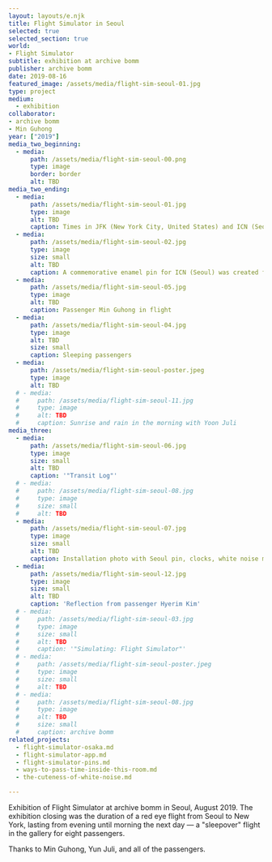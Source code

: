 ```yaml
---
layout: layouts/e.njk
title: Flight Simulator in Seoul
selected: true
selected_section: true
world:
- Flight Simulator
subtitle: exhibition at archive bomm
publisher: archive bomm
date: 2019-08-16
featured_image: /assets/media/flight-sim-seoul-01.jpg
type: project
medium:
  - exhibition
collaborator:
- archive bomm
- Min Guhong
year: ["2019"]
media_two_beginning:
  - media:
      path: /assets/media/flight-sim-seoul-00.png
      type: image
      border: border
      alt: TBD
media_two_ending:
  - media:
      path: /assets/media/flight-sim-seoul-01.jpg
      type: image
      alt: TBD
      caption: Times in JFK (New York City, United States) and ICN (Seoul, South Korea)
  - media:
      path: /assets/media/flight-sim-seoul-02.jpg
      type: image
      size: small
      alt: TBD
      caption: A commemorative enamel pin for ICN (Seoul) was created for the exhibition
  - media:
      path: /assets/media/flight-sim-seoul-05.jpg
      type: image
      alt: TBD
      caption: Passenger Min Guhong in flight
  - media:
      path: /assets/media/flight-sim-seoul-04.jpg
      type: image
      alt: TBD
      size: small
      caption: Sleeping passengers
  - media:
      path: /assets/media/flight-sim-seoul-poster.jpeg
      type: image
      alt: TBD
  # - media:
  #     path: /assets/media/flight-sim-seoul-11.jpg
  #     type: image
  #     alt: TBD
  #     caption: Sunrise and rain in the morning with Yoon Juli
media_three:
  - media:
      path: /assets/media/flight-sim-seoul-06.jpg
      type: image
      size: small
      alt: TBD
      caption: '"Transit Log"'
  # - media:
  #     path: /assets/media/flight-sim-seoul-08.jpg
  #     type: image
  #     size: small
  #     alt: TBD
  - media:
      path: /assets/media/flight-sim-seoul-07.jpg
      type: image
      size: small
      alt: TBD
      caption: Installation photo with Seoul pin, clocks, white noise machines, etc. by Min Guhong
  - media:
      path: /assets/media/flight-sim-seoul-12.jpg
      type: image
      size: small
      alt: TBD
      caption: 'Reflection from passenger Hyerim Kim'
  # - media:
  #     path: /assets/media/flight-sim-seoul-03.jpg
  #     type: image
  #     size: small
  #     alt: TBD
  #     caption: '"Simulating: Flight Simulator"'
  # - media:
  #     path: /assets/media/flight-sim-seoul-poster.jpeg
  #     type: image
  #     size: small
  #     alt: TBD
  # - media:
  #     path: /assets/media/flight-sim-seoul-08.jpg
  #     type: image
  #     alt: TBD
  #     size: small
  #     caption: archive bomm
related_projects:
  - flight-simulator-osaka.md
  - flight-simulator-app.md
  - flight-simulator-pins.md
  - ways-to-pass-time-inside-this-room.md
  - the-cuteness-of-white-noise.md

---
```


Exhibition of Flight Simulator at archive bomm in Seoul, August 2019. The exhibition closing was the duration of a red eye flight from Seoul to New York, lasting from evening until morning the next day — a "sleepover" flight in the gallery for eight passengers.

<!-- [Visit residency page at pe hu](https://vg.pe.hu/2f/greenpeople.html) ↗<br>
[Read more in pe hu's digital magazine](https://arena-attachments.s3.amazonaws.com/26427188/d914ea96dcf795ff740133c701e2eef0.pdf?1708288466) ↗ -->

<div class="small-text">Thanks to Min Guhong, Yun Juli, and all of the passengers.</div>